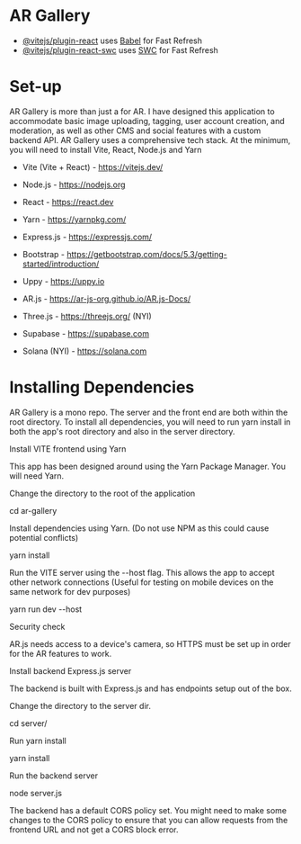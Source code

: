 # AR Gallery


- [@vitejs/plugin-react](https://github.com/vitejs/vite-plugin-react/blob/main/packages/plugin-react/README.md)
  uses [Babel](https://babeljs.io/) for Fast Refresh
- [@vitejs/plugin-react-swc](https://github.com/vitejs/vite-plugin-react-swc)
  uses [SWC](https://swc.rs/) for Fast Refresh


# Set-up


AR Gallery is more than just a for AR. I have designed this application to accommodate basic image uploading, tagging, user account creation, and moderation, as well as other CMS and social features with a custom backend API. AR Gallery uses a comprehensive tech stack. At the minimum, you will need to install Vite, React, Node.js and Yarn

- Vite (Vite + React) - https://vitejs.dev/

- Node.js - https://nodejs.org

- React - https://react.dev

- Yarn - https://yarnpkg.com/

- Express.js - https://expressjs.com/

- Bootstrap - https://getbootstrap.com/docs/5.3/getting-started/introduction/

- Uppy - https://uppy.io

- AR.js - https://ar-js-org.github.io/AR.js-Docs/
- Three.js - https://threejs.org/ (NYI)

- Supabase - https://supabase.com

- Solana (NYI) - https://solana.com

# Installing Dependencies

AR Gallery is a mono repo. The server and the front end are both within the root directory. To install all dependencies, you will need to run yarn install in both the app's root directory and also in the server directory. 

Install VITE frontend using Yarn

This app has been designed around using the Yarn Package Manager. You will need Yarn.

Change the directory to the root of the application

cd ar-gallery

Install dependencies using Yarn. (Do not use NPM as this could cause potential conflicts)

yarn install

Run the VITE server using the --host flag. This allows the app to accept other network connections (Useful for testing on mobile devices on the same network for dev purposes)

yarn run dev --host



Security check

AR.js needs access to a device's camera, so HTTPS must be set up in order for the AR features to work. 

Install backend Express.js server

The backend is built with Express.js and has endpoints setup out of the box. 

Change the directory to the server dir.

cd server/

Run yarn install

yarn install

Run the backend server

node server.js

The backend has a default CORS policy set. You might need to make some changes to the CORS policy to ensure that you can allow requests from the frontend URL and not get a CORS block error.
